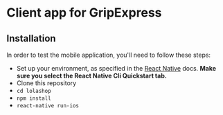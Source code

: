 # Client app for GripExpress

## Installation

In order to test the mobile application, you'll need to follow these steps:
* Set up your environment, as specified in the [React Native](https://facebook.github.io/react-native/docs/getting-started) docs. **Make sure you select the React Native Cli Quickstart tab.**
* Clone this repository
* `cd lolashop`
* `npm install`
* `react-native run-ios`